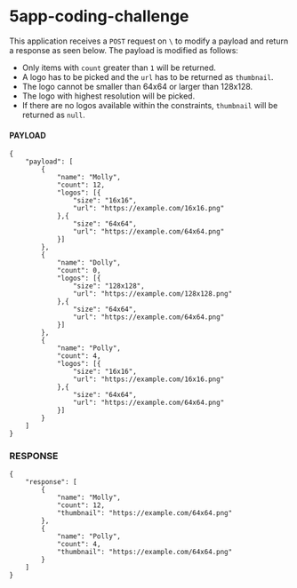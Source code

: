 # 5app-coding-challenge

This application receives a `POST` request on `\` to modify a payload and return a response as seen below. The payload is modified as follows:

 - Only items with `count` greater than `1` will be returned.
 - A logo has to be picked and the `url` has to be returned as `thumbnail`.
 - The logo cannot be smaller than 64x64 or larger than 128x128.
 - The logo with highest resolution will be picked.
 - If there are no logos available within the constraints, `thumbnail` will be returned as `null`.

#### PAYLOAD
```
{
	"payload": [
		{
			"name": "Molly",
			"count": 12,
			"logos": [{
				"size": "16x16",
				"url": "https://example.com/16x16.png"
			},{
				"size": "64x64",
				"url": "https://example.com/64x64.png"
			}]
		},
		{
			"name": "Dolly",
			"count": 0,
			"logos": [{
				"size": "128x128",
				"url": "https://example.com/128x128.png"
			},{
				"size": "64x64",
				"url": "https://example.com/64x64.png"
			}]
		},
		{
			"name": "Polly",
			"count": 4,
			"logos": [{
				"size": "16x16",
				"url": "https://example.com/16x16.png"
			},{
				"size": "64x64",
				"url": "https://example.com/64x64.png"
			}]
		}
	]
}
```
### RESPONSE
```
{
	"response": [
		{
			"name": "Molly",
			"count": 12,
			"thumbnail": "https://example.com/64x64.png"
		},
		{
			"name": "Polly",
			"count": 4,
			"thumbnail": "https://example.com/64x64.png"
		}
	]
}
```
